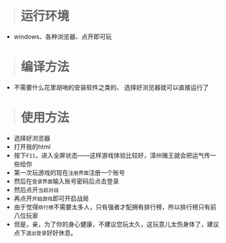 > # **运行环境**
+ windows、各种浏览器、点开即可玩

> # **编译方法**
+ 不需要什么花里胡哨的安装软件之类的、 选择好浏览器就可以直接运行了
> # **使用方法**
+ 选择好浏览器
+ 打开我的html
+ 按下<code>F11</code>，进入全屏状态——这样游戏体验比较好，漳州赌王就会把运气传一些给你
+ 第一次玩游戏的现在<code>注册界面</code>注册一个账号
+ 然后在<code>登录界面</code>输入账号密码后点击登录
+ 然后点开<code>当前对战</code>
+ 再点开<code>开始游戏</code>即可开启战局
+ 由于觉得<code>排行榜</code>不需要太多人，只有强者才配拥有排行榜，所以排行榜只有前八位玩家
+ 但是，亲，为了你的身心健康，不建议您玩太久，这玩意儿太伤身体了，建议点下<code>退出登录</code>好好休息。
